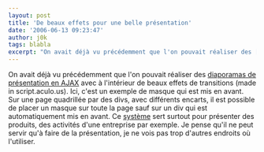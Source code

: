 ```yaml
---
layout: post
title: 'De beaux effets pour une belle présentation'
date: '2006-06-13 09:23:47'
author: j0k
tags: blabla
excerpt: "On avait déjà vu précédemment que l'on pouvait réaliser des [diaporamas de présentation en AJAX](http://www.j0k3r.net/news-creer-des-diaporamas-de-presentation-en-ajax-1241.html) avec à l'intérieur de beaux effets de transitions (made in script.aculo.us).     \nIci, c'est un exemple de masque qui est mis en avant. Sur une page quadrillée par des divs, avec      …"
---
```


On avait déjà vu précédemment que l'on pouvait réaliser des [diaporamas de présentation en AJAX](http://www.j0k3r.net/news-creer-des-diaporamas-de-presentation-en-ajax-1241.html) avec à l'intérieur de beaux effets de transitions (made in script.aculo.us).
Ici, c'est un exemple de masque qui est mis en avant. Sur une page quadrillée par des divs, avec différents encarts, il est possible de placer un masque sur toute la page sauf sur un div qui est automatiquement mis en avant. Ce [système](http://tomkidding.com/uize/uize-js-api/examples/mask.html) sert surtout pour présenter des produits, des activités d'une entreprise par exemple. Je pense qu'il ne peut servir qu'à faire de la présentation, je ne vois pas trop d'autres endroits où l'utiliser.
